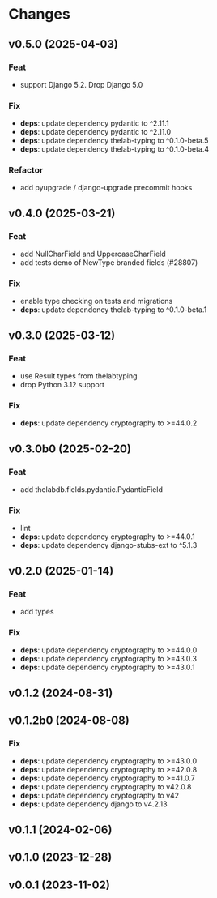# Changes

## v0.5.0 (2025-04-03)

### Feat

- support Django 5.2. Drop Django 5.0

### Fix

- **deps**: update dependency pydantic to ^2.11.1
- **deps**: update dependency pydantic to ^2.11.0
- **deps**: update dependency thelab-typing to ^0.1.0-beta.5
- **deps**: update dependency thelab-typing to ^0.1.0-beta.4

### Refactor

- add pyupgrade / django-upgrade precommit hooks

## v0.4.0 (2025-03-21)

### Feat

- add NullCharField and UppercaseCharField
- add tests demo of NewType branded fields (#28807)

### Fix

- enable type checking on tests and migrations
- **deps**: update dependency thelab-typing to ^0.1.0-beta.1

## v0.3.0 (2025-03-12)

### Feat

- use Result types from thelabtyping
- drop Python 3.12 support

### Fix

- **deps**: update dependency cryptography to >=44.0.2

## v0.3.0b0 (2025-02-20)

### Feat

- add thelabdb.fields.pydantic.PydanticField

### Fix

- lint
- **deps**: update dependency cryptography to >=44.0.1
- **deps**: update dependency django-stubs-ext to ^5.1.3

## v0.2.0 (2025-01-14)

### Feat

- add types

### Fix

- **deps**: update dependency cryptography to >=44.0.0
- **deps**: update dependency cryptography to >=43.0.3
- **deps**: update dependency cryptography to >=43.0.1

## v0.1.2 (2024-08-31)

## v0.1.2b0 (2024-08-08)

### Fix

- **deps**: update dependency cryptography to >=43.0.0
- **deps**: update dependency cryptography to >=42.0.8
- **deps**: update dependency cryptography to >=41.0.7
- **deps**: update dependency cryptography to v42.0.8
- **deps**: update dependency cryptography to v42
- **deps**: update dependency django to v4.2.13

## v0.1.1 (2024-02-06)

## v0.1.0 (2023-12-28)

## v0.0.1 (2023-11-02)
